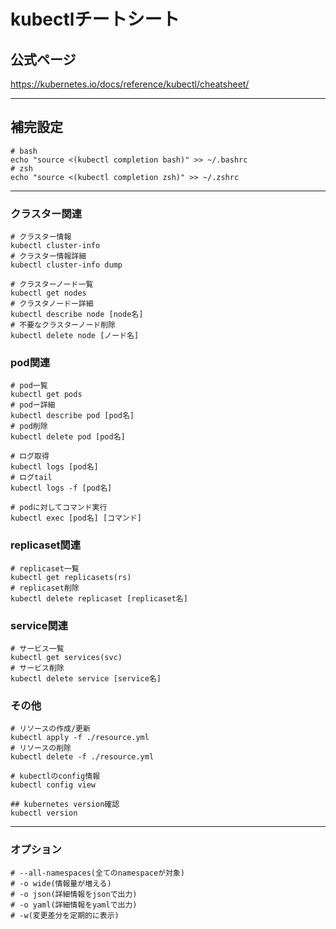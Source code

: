 # kubectlチートシート

## 公式ページ
https://kubernetes.io/docs/reference/kubectl/cheatsheet/

---

## 補完設定
```
# bash
echo "source <(kubectl completion bash)" >> ~/.bashrc
# zsh
echo "source <(kubectl completion zsh)" >> ~/.zshrc
```

---

### クラスター関連

```
# クラスター情報
kubectl cluster-info
# クラスター情報詳細
kubectl cluster-info dump

# クラスターノード一覧
kubectl get nodes
# クラスタノードー詳細
kubectl describe node [node名]
# 不要なクラスターノード削除
kubectl delete node [ノード名]
```

### pod関連
```
# pod一覧
kubectl get pods
# podー詳細
kubectl describe pod [pod名]
# pod削除
kubectl delete pod [pod名]

# ログ取得
kubectl logs [pod名]
# ログtail
kubectl logs -f [pod名]

# podに対してコマンド実行
kubectl exec [pod名] [コマンド]
```

### replicaset関連
```
# replicaset一覧
kubectl get replicasets(rs)
# replicaset削除
kubectl delete replicaset [replicaset名]
```

### service関連
```
# サービス一覧
kubectl get services(svc)
# サービス削除
kubectl delete service [service名]
```

### その他
```
# リソースの作成/更新
kubectl apply -f ./resource.yml
# リソースの削除
kubectl delete -f ./resource.yml

# kubectlのconfig情報
kubectl config view

## kubernetes version確認
kubectl version
```

---

### オプション
```
# --all-namespaces(全てのnamespaceが対象)
# -o wide(情報量が増える)
# -o json(詳細情報をjsonで出力)
# -o yaml(詳細情報をyamlで出力)
# -w(変更差分を定期的に表示)
```
